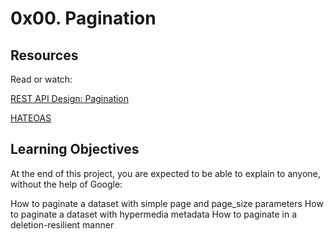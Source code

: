 # 0x00. Pagination

## Resources
Read or watch:

[REST API Design: Pagination](https://intranet.alxswe.com/rltoken/7Kdzi9CH1LdSfNQ4RaJUQw)

[HATEOAS](https://intranet.alxswe.com/rltoken/tfzcEbTSdMYSYxsspJH_oA)

## Learning Objectives
At the end of this project, you are expected to be able to explain to anyone, without the help of Google:

How to paginate a dataset with simple page and page_size parameters
How to paginate a dataset with hypermedia metadata
How to paginate in a deletion-resilient manner